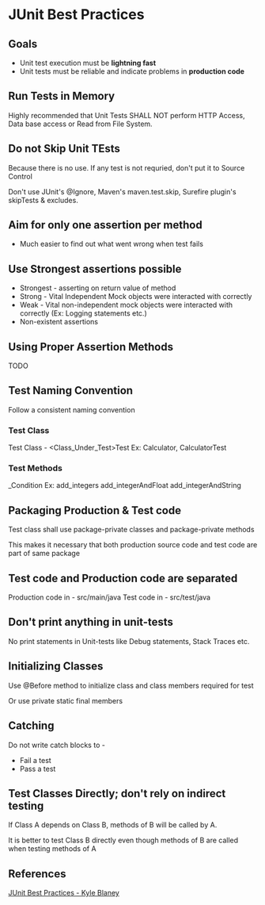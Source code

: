 # JUnit Best Practices

## Goals
* Unit test execution must be __lightning fast__
* Unit tests must be reliable and indicate problems in __production code__

## Run Tests in Memory
Highly recommended that Unit Tests SHALL NOT perform HTTP Access, Data base access or Read from File System.

## Do not Skip Unit TEsts
Because there is no use. If any test is not requried, don't put it to Source Control

Don't use JUnit's @Ignore, Maven's maven.test.skip, Surefire plugin's skipTests & excludes.

## Aim for only one assertion per method
* Much easier to find out what went wrong when test fails

## Use Strongest assertions possible
* Strongest - asserting on return value of method
* Strong - Vital Independent Mock objects were interacted with correctly
* Weak - Vital non-independent mock objects were interacted with correctly (Ex: Logging statements etc.)
* Non-existent assertions

## Using Proper Assertion Methods
TODO

## Test Naming Convention
Follow a consistent naming convention
### Test Class
Test Class - <Class_Under_Test>Test
Ex: Calculator, CalculatorTest

### Test Methods
<methodUnderTest>_Condition
Ex:
add_integers
add_integerAndFloat
add_integerAndString

## Packaging Production & Test code
Test class shall use package-private classes and package-private methods

This makes it necessary that both production source code and test code are part of same package

## Test code and Production code are separated
Production code in - src/main/java
Test code in - src/test/java

## Don't print anything in unit-tests
No print statements in Unit-tests like Debug statements, Stack Traces etc.

## Initializing Classes
Use @Before method to initialize class and class members required for test

Or use private static final members

## Catching
Do not write catch blocks to -
* Fail a test
* Pass a test

## Test Classes Directly; don't rely on indirect testing
If Class A depends on Class B, methods of B will be called by A.

It is better to test Class B directly even though methods of B are called when testing methods of A

## References
[JUnit Best Practices - Kyle Blaney](http://www.kyleblaney.com/junit-best-practices)